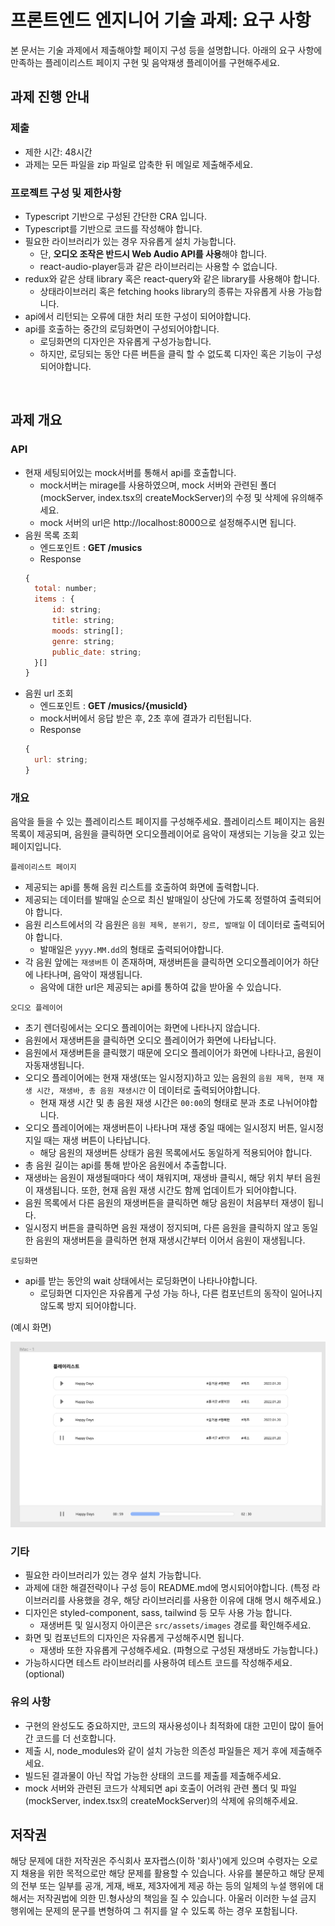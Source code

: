 # 프론트엔드 엔지니어 기술 과제: 요구 사항

본 문서는 기술 과제에서 제출해야할 페이지 구성 등을 설명합니다. 아래의 요구 사항에 만족하는 플레이리스트 페이지 구현 및 음악재생 플레이어를 구현해주세요.

## 과제 진행 안내

### 제출

- 제한 시간: 48시간
- 과제는 모든 파일을 zip 파일로 압축한 뒤 메일로 제출해주세요.

### 프로젝트 구성 및 제한사항

- Typescript 기반으로 구성된 간단한 CRA 입니다.
- Typescript를 기반으로 코드를 작성해야 합니다.
- 필요한 라이브러리가 있는 경우 자유롭게 설치 가능합니다.
  - 단, **오디오 조작은 반드시 Web Audio API를 사용**해야 합니다.
  - react-audio-player등과 같은 라이브러리는 사용할 수 없습니다.
- redux와 같은 상태 library 혹은 react-query와 같은 library를 사용해야 합니다.
  - 상태라이브러리 혹은 fetching hooks library의 종류는 자유롭게 사용 가능합니다.
- api에서 리턴되는 오류에 대한 처리 또한 구성이 되어야합니다.
- api를 호출하는 중간의 로딩화면이 구성되어야합니다.
  - 로딩화면의 디자인은 자유롭게 구성가능합니다.
  - 하지만, 로딩되는 동안 다른 버튼을 클릭 할 수 없도록 디자인 혹은 기능이 구성되어야합니다.

<br/>

## 과제 개요

### API

- 현재 세팅되어있는 mock서버를 통해서 api를 호출합니다.
  - mock서버는 mirage를 사용하였으며, mock 서버와 관련된 폴더(mockServer, index.tsx의 createMockServer)의 수정 및 삭제에 유의해주세요.
  - mock 서버의 url은 http://localhost:8000으로 설정해주시면 됩니다.
- 음원 목록 조회
  - 엔드포인트 : **GET /musics**
  - Response
  ```jsx
  {
    total: number;
    items : {
  		id: string;
  		title: string;
  		moods: string[];
  		genre: string;
  		public_date: string;
  	}[]
  }
  ```
- 음원 url 조회
  - 엔드포인트 : **GET /musics/{musicId}**
  - mock서버에서 응답 받은 후, 2초 후에 결과가 리턴됩니다.
  - Response
  ```jsx
  {
    url: string;
  }
  ```

### 개요

음악을 들을 수 있는 플레이리스트 페이지를 구성해주세요. 플레이리스트 페이지는 음원 목록이 제공되며, 음원을 클릭하면 오디오플레이어로 음악이 재생되는 기능을 갖고 있는 페이지입니다.

`플레이리스트 페이지`

- 제공되는 api를 통해 음원 리스트를 호출하여 화면에 출력합니다.
- 제공되는 데이터를 발매일 순으로 최신 발매일이 상단에 가도록 정렬하여 출력되어야 합니다.
- 음원 리스트에서의 각 음원은 `음원 제목, 분위기, 장르, 발매일` 이 데이터로 출력되어야 합니다.
  - 발매일은 `yyyy.MM.dd`의 형태로 출력되어야합니다.
- 각 음원 앞에는 `재생버튼` 이 존재하며, 재생버튼을 클릭하면 오디오플레이어가 하단에 나타나며, 음악이 재생됩니다.
  - 음악에 대한 url은 제공되는 api를 통하여 값을 받아올 수 있습니다.

`오디오 플레이어`

- 초기 렌더링에서는 오디오 플레이어는 화면에 나타나지 않습니다.
- 음원에서 재생버튼을 클릭하면 오디오 플레이어가 화면에 나타납니다.
- 음원에서 재생버튼을 클릭했기 때문에 오디오 플레이어가 화면에 나타나고, 음원이 자동재생됩니다.
- 오디오 플레이어에는 현재 재생(또는 일시정지)하고 있는 음원의 `음원 제목, 현재 재생 시간, 재생바, 총 음원 재생시간` 이 데이터로 출력되어야합니다.
  - 현재 재생 시간 및 총 음원 재생 시간은 `00:00`의 형태로 분과 초로 나뉘어야합니다.
- 오디오 플레이어에는 재생버튼이 나타나며 재생 중일 때에는 일시정지 버튼, 일시정지일 때는 재생 버튼이 나타납니다.
  - 해당 음원의 재생버튼 상태가 음원 목록에서도 동일하게 적용되어야 합니다.
- 총 음원 길이는 api를 통해 받아온 음원에서 추출합니다.
- 재생바는 음원이 재생될때마다 색이 채워지며, 재생바 클릭시, 해당 위치 부터 음원이 재생됩니다. 또한, 현재 음원 재생 시간도 함께 업데이트가 되어야합니다.
- 음원 목록에서 다른 음원의 재생버튼을 클릭하면 해당 음원이 처음부터 재생이 됩니다.
- 일시정지 버튼을 클릭하면 음원 재생이 정지되며, 다른 음원을 클릭하지 않고 동일한 음원의 재생버튼을 클릭하면 현재 재생시간부터 이어서 음원이 재생됩니다.

`로딩화면`

- api를 받는 동안의 wait 상태에서는 로딩화면이 나타나야합니다.
  - 로딩화면 디자인은 자유롭게 구성 가능 하나, 다른 컴포넌트의 동작이 일어나지 않도록 방지 되어야합니다.

(예시 화면)

![preview](./preview/preview1.png)

### 기타

- 필요한 라이브러리가 있는 경우 설치 가능합니다.
- 과제에 대한 해결전략이나 구성 등이 README.md에 명시되어야합니다.
  (특정 라이브러리를 사용했을 경우, 해당 라이브러리를 사용한 이유에 대해 명시 해주세요.)
- 디자인은 styled-component, sass, tailwind 등 모두 사용 가능 합니다.
  - 재생버튼 및 일시정지 아이콘은 `src/assets/images` 경로를 확인해주세요.
- 화면 및 컴포넌트의 디자인은 자유롭게 구성해주시면 됩니다.
  - 재생바 또한 자유롭게 구성해주세요. (파형으로 구성된 재생바도 가능합니다.)
- 가능하시다면 테스트 라이브러리를 사용하여 테스트 코드를 작성해주세요. (optional)

### 유의 사항

- 구현의 완성도도 중요하지만, 코드의 재사용성이나 최적화에 대한 고민이 많이 들어간 코드를 더 선호합니다.
- 제출 시, node_modules와 같이 설치 가능한 의존성 파일들은 제거 후에 제출해주세요.
- 빌드된 결과물이 아닌 작업 가능한 상태의 코드를 제출를 제출해주세요.
- mock 서버와 관련된 코드가 삭제되면 api 호출이 어려워 관련 폴더 및 파일(mockServer, index.tsx의 createMockServer)의 삭제에 유의해주세요.

## 저작권

해당 문제에 대한 저작권은 주식회사 포자랩스(이하 '회사')에게 있으며 수령자는 오로지 채용을 위한 목적으로만 해당 문제를 활용할 수 있습니다.
사유를 불문하고 해당 문제의 전부 또는 일부를 공개, 게재, 배포, 제3자에게 제공 하는 등의 일체의 누설 행위에 대해서는 저작권법에 의한 민.형사상의 책임을 질 수 있습니다.
아울러 이러한 누설 금지 행위에는 문제의 문구를 변형하여 그 취지를 알 수 있도록 하는 경우 포함됩니다.
